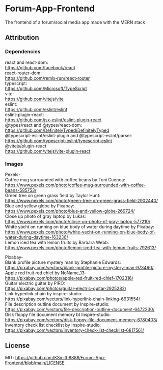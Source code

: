 # Forum-App-Frontend

The frontend of a forum/social media app made with the MERN stack

## Attribution

### Dependencies

react and react-dom:  
https://github.com/facebook/react  
react-router-dom:  
https://github.com/remix-run/react-router  
typescript:  
https://github.com/Microsoft/TypeScript  
vite:  
https://github.com/vitejs/vite  
eslint:  
https://github.com/eslint/eslint  
eslint-plugin-react:  
https://github.com/jsx-eslint/eslint-plugin-react  
@types/react and @types/react-dom:  
https://github.com/DefinitelyTyped/DefinitelyTyped  
@typescript-eslint/eslint-plugin and @typescript-eslint/parser:  
https://github.com/typescript-eslint/typescript-eslint  
@vitejs/plugin-react:  
https://github.com/vitejs/vite-plugin-react

### Images

Pexels-  
Coffee mug surrounded with coffee beans by Toni Cuenca:  
https://www.pexels.com/photo/coffee-mug-surrounded-with-coffee-beans-585753/  
Green tree on green grass field by Taylor Hunt:  
https://www.pexels.com/photo/green-tree-on-green-grass-field-2902440/  
Blue and yellow globe by Pixabay:  
https://www.pexels.com/photo/blue-and-yellow-globe-269724/  
Close up photo of gray laptop by Lukas:  
https://www.pexels.com/photo/close-up-photo-of-gray-laptop-577210/  
White yacht on running on blue body of water during daytime by Pixabay:  
https://www.pexels.com/photo/white-yacht-on-running-on-blue-body-of-water-during-daytime-163236/  
Lemon iced tea with lemon fruits by Barbara Webb:  
https://www.pexels.com/photo/lemon-iced-tea-with-lemon-fruits-792613/

Pixabay-  
Blank profile picture mystery man by Stephanie Edwards:  
https://pixabay.com/vectors/blank-profile-picture-mystery-man-973460/  
Apple red fruit red chief by NoName_13:  
https://pixabay.com/photos/apple-red-fruit-red-chief-1702316/  
Guitar electric guitar by PIRO:  
https://pixabay.com/photos/guitar-electric-guitar-2925282/  
Link hyperlink chain by inspire-studio:  
https://pixabay.com/vectors/link-hyperlink-chain-linking-6931554/  
File description outline document by Inspire-studio:  
https://pixabay.com/vectors/file-description-outline-document-6472230/  
Disk floppy file document memory bt Inspire-studio:  
https://pixabay.com/vectors/disk-floppy-file-document-memory-6780403/  
Inventory check list checklist by Inspire-studio:  
https://pixabay.com/vectors/inventory-check-list-checklist-6817561/

## License

MIT: https://github.com/KSmith8888/Forum-App-Frontend/blob/main/LICENSE
